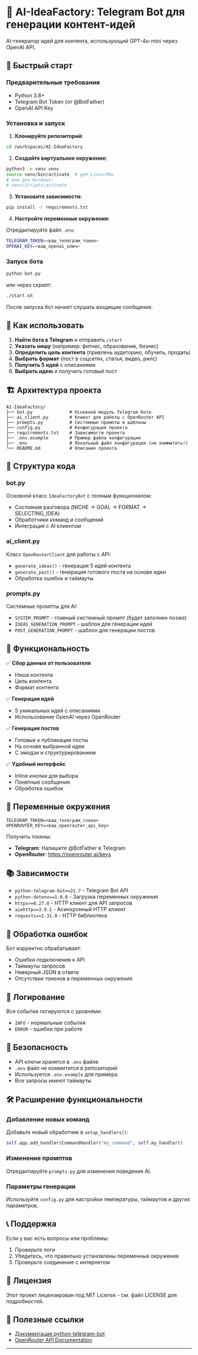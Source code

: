 # 🎯 AI-IdeaFactory: Telegram Bot для генерации контент-идей

AI-генератор идей для контента, использующий GPT-4o-mini через OpenAI API.

## 🚀 Быстрый старт

### Предварительные требования
- Python 3.8+
- Telegram Bot Token (от @BotFather)
- OpenAI API Key

### Установка и запуск

1. **Клонируйте репозиторий:**
```bash
cd /workspaces/AI-IdeaFactory
```

2. **Создайте виртуальное окружение:**
```bash
python3 -m venv venv
source venv/bin/activate  # для Linux/Mac
# или для Windows:
# venv\Scripts\activate
```

3. **Установите зависимости:**
```bash
pip install -r requirements.txt
```

4. **Настройте переменные окружения:**

Отредактируйте файл `.env`:

```bash
TELEGRAM_TOKEN=<ваш_телеграм_токен>
OPENAI_KEY=<ваш_openai_ключ>
```

### Запуск бота

```bash
python bot.py
```

или через скрипт:
```bash
./start.sh
````

После запуска бот начнет слушать входящие сообщения.

## 📖 Как использовать

1. **Найти бота в Telegram** и отправить `/start`
2. **Указать нишу** (например: фитнес, образование, бизнес)
3. **Определить цель контента** (привлечь аудиторию, обучить, продать)
4. **Выбрать формат** (пост в соцсетях, статья, видео, рилс)
5. **Получить 5 идей** с описаниями
6. **Выбрать идею** и получить готовый пост

## 🏗️ Архитектура проекта

```
AI-IdeaFactory/
├── bot.py              # Основной модуль Telegram бота
├── ai_client.py        # Клиент для работы с OpenRouter API
├── prompts.py          # Системные промпты и шаблоны
├── config.py           # Конфигурация проекта
├── requirements.txt    # Зависимости проекта
├── .env.example        # Пример файла конфигурации
├── .env                # Локальный файл конфигурации (не коммитить!)
└── README.md           # Описание проекта
```

## 🔧 Структура кода

### bot.py
Основной класс `IdeaFactoryBot` с полным функционалом:
- Состояния разговора (NICHE → GOAL → FORMAT → SELECTING_IDEA)
- Обработчики команд и сообщений
- Интеграция с AI клиентом

### ai_client.py
Класс `OpenRouterClient` для работы с API:
- `generate_ideas()` - генерация 5 идей контента
- `generate_post()` - генерация готового поста на основе идеи
- Обработка ошибок и таймауты

### prompts.py
Системные промпты для AI:
- `SYSTEM_PROMPT` - главный системный промпт (будет заполнен позже)
- `IDEAS_GENERATION_PROMPT` - шаблон для генерации идей
- `POST_GENERATION_PROMPT` - шаблон для генерации постов

## 🎯 Функциональность

✅ **Сбор данных от пользователя**
- Ниша контента
- Цель контента
- Формат контента

✅ **Генерация идей**
- 5 уникальных идей с описаниями
- Использование OpenAI через OpenRouter

✅ **Генерация постов**
- Готовые к публикации посты
- На основе выбранной идеи
- С эмодзи и структурированием

✅ **Удобный интерфейс**
- Inline кнопки для выбора
- Понятные сообщения
- Обработка ошибок

## 🔑 Переменные окружения

```env
TELEGRAM_TOKEN=<ваш_телеграм_токен>
OPENROUTER_KEY=<ваш_openrouter_api_key>
```

Получить токены:
- **Telegram**: Напишите @BotFather в Telegram
- **OpenRouter**: https://openrouter.ai/keys

## 📚 Зависимости

- `python-telegram-bot==21.7` - Telegram Bot API
- `python-dotenv==1.0.0` - Загрузка переменных окружения
- `httpx>=0.27.0` - HTTP клиент для API запросов
- `aiohttp==3.9.1` - Асинхронный HTTP клиент
- `requests==2.31.0` - HTTP библиотека

## 🚨 Обработка ошибок

Бот корректно обрабатывает:
- Ошибки подключения к API
- Таймауты запросов
- Неверный JSON в ответе
- Отсутствие токенов в переменных окружения

## 📝 Логирование

Все события логируются с уровнями:
- `INFO` - нормальные события
- `ERROR` - ошибки при работе

## 🔐 Безопасность

- API ключи хранятся в `.env` файле
- `.env` файл не коммитится в репозиторий
- Используется `.env.example` для примера
- Все запросы имеют таймауты

## 🛠️ Расширение функциональности

### Добавление новых команд
Добавьте новый обработчик в `setup_handlers()`:
```python
self.app.add_handler(CommandHandler("my_command", self.my_handler))
```

### Изменение промптов
Отредактируйте `prompts.py` для изменения поведения AI.

### Параметры генерации
Используйте `config.py` для настройки температуры, таймаутов и других параметров.

## 📞 Поддержка

Если у вас есть вопросы или проблемы:
1. Проверьте логи
2. Убедитесь, что правильно установлены переменные окружения
3. Проверьте соединение с интернетом

## 📄 Лицензия

Этот проект лицензирован под MIT License - см. файл LICENSE для подробностей.

## 🎉 Полезные ссылки

- [Документация python-telegram-bot](https://python-telegram-bot.readthedocs.io/)
- [OpenRouter API Documentation](https://openrouter.ai/api/v1)

---

